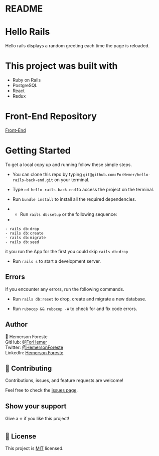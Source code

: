 # README

# Hello Rails

Hello rails displays a random greeting each time the page is reloaded.

# This project was built with

- Ruby on Rails
- PostgreSQL
- React
- Redux

# Front-End Repository
[Front-End](https://github.com/ForHemer/hello-rails-front-end)

# Getting Started

To get a local copy up and running follow these simple steps.

- You can clone this repo by typing `git@github.com:ForHemer/hello-rails-back-end.git` on your terminal.

- Type `cd hello-rails-back-end` to access the project on the terminal.
  
- Run `bundle install` to install all the required dependencies.
- - Run `rails db:setup` or the following sequence:
- 
```
- rails db:drop
- rails db:create
- rails db:migrate
- rails db:seed  
  ```              
  it you run the App for the first you could skip `rails db:drop`

- Run `rails s` to start a development server.

## Errors

If you encounter any errors, run the following commands.

- Run `rails db:reset` to drop, create and migrate a new database.

- Run `rubocop && rubocop -A` to check for and fix code errors.




## Author

👤 Hemerson Foreste<br>
GitHub: [@ForHemer](https://github.com/ForHemer)<br>
Twitter: [@HemersonForeste](https://twitter.com/HemersonForeste)<br>
LinkedIn: [Hemerson Foreste](https://www.linkedin.com/in/hemerson-foreste/)<br>

## 🤝 Contributing

Contributions, issues, and feature requests are welcome!

Feel free to check the [issues page](https://github.com/ForHemer/hello-rails-back-end/issues).

## Show your support

Give a ⭐️ if you like this project!

## 📝 License

This project is [MIT](./LICENCE) licensed.